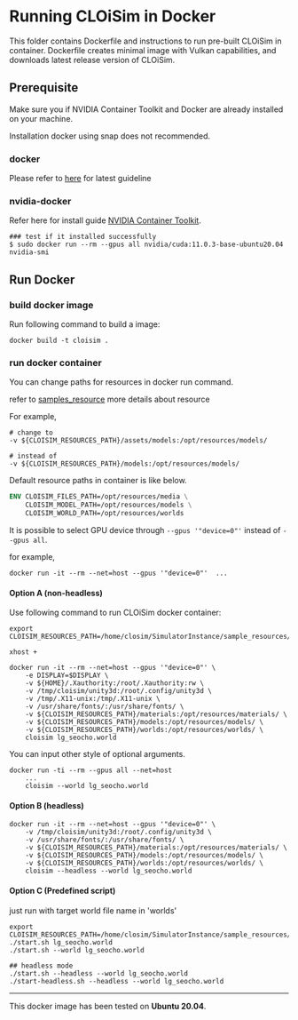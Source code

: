 # Running CLOiSim in Docker

This folder contains Dockerfile and instructions to run pre-built CLOiSim in container.
Dockerfile creates minimal image with Vulkan capabilities, and downloads latest release version of CLOiSim.

## Prerequisite

Make sure you if NVIDIA Container Toolkit and Docker are already installed on your machine.

Installation docker using snap does not recommended.

### docker

Please refer to [here](https://docs.docker.com/engine/install/ubuntu/#install-using-the-repository) for latest guideline

### nvidia-docker

Refer here for install guide [NVIDIA Container Toolkit](https://docs.nvidia.com/datacenter/cloud-native/container-toolkit/latest/install-guide.html).

```shell
### test if it installed successfully
$ sudo docker run --rm --gpus all nvidia/cuda:11.0.3-base-ubuntu20.04 nvidia-smi
```

## Run Docker

### build docker image

Run following command to build a image:

```shell
docker build -t cloisim .
```

### run docker container

You can change paths for resources in docker run command.

refer to [samples_resource](https://github.com/lge-ros2/sample_resources) more details about resource

For example,

```shell
# change to
-v ${CLOISIM_RESOURCES_PATH}/assets/models:/opt/resources/models/

# instead of
-v ${CLOISIM_RESOURCES_PATH}/models:/opt/resources/models/
```

Default resource paths in container is like below.

```dockerfile
ENV CLOISIM_FILES_PATH=/opt/resources/media \
    CLOISIM_MODEL_PATH=/opt/resources/models \
    CLOISIM_WORLD_PATH=/opt/resources/worlds
```

It is possible to select GPU device through `--gpus '"device=0"'` instead of `--gpus all`.

for example,

```shell
docker run -it --rm --net=host --gpus '"device=0"'  ...
```

#### Option A (non-headless)

Use following command to run CLOiSim docker container:

```shell
export CLOISIM_RESOURCES_PATH=/home/closim/SimulatorInstance/sample_resources/

xhost +

docker run -it --rm --net=host --gpus '"device=0"' \
    -e DISPLAY=$DISPLAY \
    -v ${HOME}/.Xauthority:/root/.Xauthority:rw \
    -v /tmp/cloisim/unity3d:/root/.config/unity3d \
    -v /tmp/.X11-unix:/tmp/.X11-unix \
    -v /usr/share/fonts/:/usr/share/fonts/ \
    -v ${CLOISIM_RESOURCES_PATH}/materials:/opt/resources/materials/ \
    -v ${CLOISIM_RESOURCES_PATH}/models:/opt/resources/models/ \
    -v ${CLOISIM_RESOURCES_PATH}/worlds:/opt/resources/worlds/ \
    cloisim lg_seocho.world
```

You can input other style of optional arguments.

```shell
docker run -ti --rm --gpus all --net=host
    ...
    cloisim --world lg_seocho.world
```

#### Option B (headless)

```shell
docker run -it --rm --net=host --gpus '"device=0"' \
    -v /tmp/cloisim/unity3d:/root/.config/unity3d \
    -v /usr/share/fonts/:/usr/share/fonts/ \
    -v ${CLOISIM_RESOURCES_PATH}/materials:/opt/resources/materials/ \
    -v ${CLOISIM_RESOURCES_PATH}/models:/opt/resources/models/ \
    -v ${CLOISIM_RESOURCES_PATH}/worlds:/opt/resources/worlds/ \
    cloisim --headless --world lg_seocho.world
```

#### Option C (Predefined script)

just run with target world file name in 'worlds'

```shell
export CLOISIM_RESOURCES_PATH=/home/closim/SimulatorInstance/sample_resources/
./start.sh lg_seocho.world
./start.sh --world lg_seocho.world

## headless mode
./start.sh --headless --world lg_seocho.world
./start-headless.sh --headless --world lg_seocho.world
```

-------------------------------

This docker image has been tested on __Ubuntu 20.04__.
